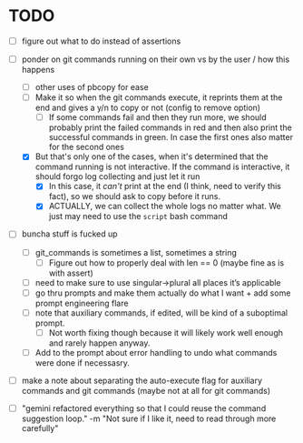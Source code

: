 # TODO
- [ ] figure out what to do instead of assertions
- [ ] ponder on git commands running on their own vs by the user / how this happens
    - [ ] other uses of pbcopy for ease
    - [ ] Make it so when the git commands execute, it reprints them at the end and gives a y/n to copy or not (config to remove option)
        - [ ] If some commands fail and then they run more, we should probably print the failed commands in red and then also print the successful commands in green. In case the first ones also matter for the second ones
    - [x] But that's only one of the cases, when it's determined that the command running is not interactive. If the command is interactive, it should forgo log collecting and just let it run
        - [x] In this case, it *can't* print at the end (I think, need to verify this fact), so we should ask to copy before it runs.
        - [x] ACTUALLY, we can collect the whole logs no matter what. We just may need to use the `script` bash command
- [ ] buncha stuff is fucked up
    - [ ] git_commands is sometimes a list, sometimes a string
        - [ ] Figure out how to properly deal with len == 0 (maybe fine as is with assert)
    - [ ] need to make sure to use singular->plural all places it’s applicable
    - [ ] go thru prompts and make them actually do what I want + add some prompt engineering flare
    - [ ] note that auxiliary commands, if edited, will be kind of a suboptimal prompt.
        - [ ] Not worth fixing though because it will likely work well enough and rarely happen anyway.
    - [ ] Add to the prompt about error handling to undo what commands were done if necessasry.
- [ ] make a note about separating the auto-execute flag for auxiliary commands and git commands (maybe not at all for git commands)
- [ ] "gemini refactored everything so that I could reuse the command suggestion loop." -m "Not sure if I like it, need to read through more carefully"

